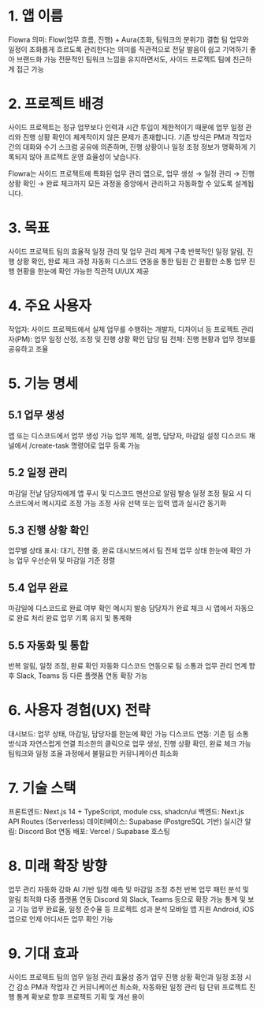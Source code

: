 # 1. 앱 이름
Flowra
의미: Flow(업무 흐름, 진행) + Aura(조화, 팀워크의 분위기) 결합
팀 업무와 일정이 조화롭게 흐르도록 관리한다는 의미를 직관적으로 전달
발음이 쉽고 기억하기 좋아 브랜드화 가능
전문적인 팀워크 느낌을 유지하면서도, 사이드 프로젝트 팀에 친근하게 접근 가능

# 2. 프로젝트 배경
사이드 프로젝트는 정규 업무보다 인력과 시간 투입이 제한적이기 때문에 업무 일정 관리와 진행 상황 확인이 체계적이지 않은 문제가 존재합니다.
기존 방식은 PM과 작업자 간의 대화와 수기 스크럼 공유에 의존하며, 진행 상황이나 일정 조정 정보가 명확하게 기록되지 않아 프로젝트 운영 효율성이 낮습니다.

Flowra는 사이드 프로젝트에 특화된 업무 관리 앱으로, 업무 생성 → 일정 관리 → 진행 상황 확인 → 완료 체크까지 모든 과정을 중앙에서 관리하고 자동화할 수 있도록 설계됩니다.

# 3. 목표
사이드 프로젝트 팀의 효율적 일정 관리 및 업무 관리 체계 구축
반복적인 일정 알림, 진행 상황 확인, 완료 체크 과정 자동화
디스코드 연동을 통한 팀원 간 원활한 소통
업무 진행 현황을 한눈에 확인 가능한 직관적 UI/UX 제공

# 4. 주요 사용자
작업자: 사이드 프로젝트에서 실제 업무를 수행하는 개발자, 디자이너 등
프로젝트 관리자(PM): 업무 일정 산정, 조정 및 진행 상황 확인 담당
팀 전체: 진행 현황과 업무 정보를 공유하고 조율

# 5. 기능 명세
## 5.1 업무 생성
앱 또는 디스코드에서 업무 생성 가능
업무 제목, 설명, 담당자, 마감일 설정
디스코드 채널에서 /create-task 명령어로 업무 등록 가능

## 5.2 일정 관리
마감일 전날 담당자에게 앱 푸시 및 디스코드 멘션으로 알림 발송
일정 조정 필요 시 디스코드에서 메시지로 조정 가능
조정 사유 선택 또는 입력
앱과 실시간 동기화

## 5.3 진행 상황 확인
업무별 상태 표시: 대기, 진행 중, 완료
대시보드에서 팀 전체 업무 상태 한눈에 확인 가능
업무 우선순위 및 마감일 기준 정렬

## 5.4 업무 완료
마감일에 디스코드로 완료 여부 확인 메시지 발송
담당자가 완료 체크 시 앱에서 자동으로 완료 처리
완료 업무 기록 유지 및 통계화

## 5.5 자동화 및 통합
반복 알림, 일정 조정, 완료 확인 자동화
디스코드 연동으로 팀 소통과 업무 관리 연계
향후 Slack, Teams 등 다른 플랫폼 연동 확장 가능

# 6. 사용자 경험(UX) 전략
대시보드: 업무 상태, 마감일, 담당자를 한눈에 확인 가능
디스코드 연동: 기존 팀 소통 방식과 자연스럽게 연결
최소한의 클릭으로 업무 생성, 진행 상황 확인, 완료 체크 가능
팀워크와 일정 조율 과정에서 불필요한 커뮤니케이션 최소화

# 7. 기술 스택
프론트엔드: Next.js 14 + TypeScript, module css, shadcn/ui
백엔드: Next.js API Routes (Serverless)
데이터베이스: Supabase (PostgreSQL 기반)
실시간 알림: Discord Bot 연동
배포: Vercel / Supabase 호스팅

# 8. 미래 확장 방향
업무 관리 자동화 강화
AI 기반 일정 예측 및 마감일 조정 추천
반복 업무 패턴 분석 및 알림 최적화
다중 플랫폼 연동
Discord 외 Slack, Teams 등으로 확장 가능
통계 및 보고 기능
업무 완료율, 일정 준수율 등 프로젝트 성과 분석
모바일 앱 지원
Android, iOS 앱으로 언제 어디서든 업무 확인 가능

# 9. 기대 효과
사이드 프로젝트 팀의 업무 일정 관리 효율성 증가
업무 진행 상황 확인과 일정 조정 시간 감소
PM과 작업자 간 커뮤니케이션 최소화, 자동화된 일정 관리
팀 단위 프로젝트 진행 통계 확보로 향후 프로젝트 기획 및 개선 용이

